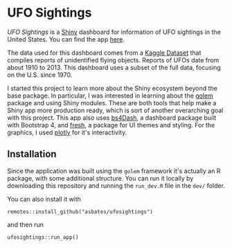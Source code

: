 
# UFO Sightings


*UFO Sightings* is a [Shiny](https://shiny.rstudio.com/) dashboard for 
 information of UFO sightings in the United States.
You can find the app [here](https://asbates.shinyapps.io/ufosightings/).

The data used for this dashboard comes from a 
 [Kaggle Dataset](https://www.kaggle.com/NUFORC/ufo-sightings?select=scrubbed.csv)
 that compiles reports of unidentified flying objects.
Reports of UFOs date from about 1910 to 2013.
This dashboard uses a subset of the full data, focusing on the U.S. since 1970.

I started this project to learn more about the Shiny ecosystem beyond the base
 package.
In particular, I was interested in learning about the
 [golem](https://thinkr-open.github.io/golem/index.html) package and using
 Shiny modules.
These are both tools that help make a Shiny app more production ready, which
 is sort of another overarching goal with this project.
This app also uses [bs4Dash](https://rinterface.github.io/bs4Dash/),
 a dashboard package built with Bootstrap 4, and 
 [fresh](https://dreamrs.github.io/fresh/), a package for UI themes
 and styling.
For the graphics, I used [plotly](https://plotly.com/r/) for it's interactivity.


## Installation

Since the application was built using the `golem` framework it's actually an R
 package, with some additional structure.
You can run it locally by downloading this repository and running the 
 `run_dev.R` file in the `dev/` folder.
 
You can also install it with 

```
remotes::install_github("asbates/ufosightings")
```

and then run

```
ufosightings::run_app()
```
